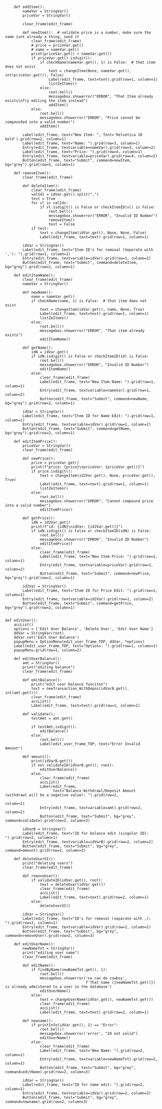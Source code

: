         def addItem():
            nameVar = StringVar()
            priceVar = StringVar()

            clear_frame(edit_frame)

            def newItem():  # validate price is a number, make sure the name isnt already a thing, send it
                clear_frame(edit_frame)
                # price = priceVar.get()
                # name = nameVar.get()
                print(priceVar.get() + nameVar.get())
                if priceVar.get().isdigit():
                    if checkName(nameVar.get(), 1) is False:  # that item does not exist
                        text = changeItem(None, nameVar.get(), int(priceVar.get()), False)
                        Label(edit_frame, text=text).grid(row=1, column=1)
                        listZeItems()
                    else:
                        root.bell()
                        messagebox.showerror("ERROR", "That Item already exists\nTry editing the item instead")
                        addItem()
                else:
                    root.bell()
                    messagebox.showerror("ERROR", "Price cannot be compounded into a valid number")
                    addItem()

            Label(edit_frame, text="New Item: ", font='Helvetica 10 bold').grid(row=2, column=1)
            Label(edit_frame, text="Name: ").grid(row=3, column=1)
            Entry(edit_frame, textvariable=nameVar).grid(row=3, column=2)
            Label(edit_frame, text="Price: ").grid(row=4, column=1)
            Entry(edit_frame, textvariable=priceVar).grid(row=4, column=2)
            Button(edit_frame, text="Submit", command=newItem, bg="grey").grid(row=5, column=1)

        def removeItem():
            clear_frame(edit_frame)

            def deleteItem():
                clear_frame(edit_frame)
                valIds = idVar.get().split(",")
                test = True
                for vl in valIds:
                    if vl.isdigit() is False or checkItemID(vl) is False:
                        root.bell()
                        messagebox.showerror("ERROR", "Invalid ID Number")
                        removeItem()
                        test = False
                if test:
                    text = changeItem(idVar.get(), None, None, False)
                    Label(edit_frame, text=text).grid(row=1, column=1)

            idVar = StringVar()
            Label(edit_frame, text="Item ID's for removal (Seperate with ','): ").grid(row=1, column=1)
            Entry(edit_frame, textvariable=idVar).grid(row=1, column=2)
            Button(edit_frame, text="Submit", command=deleteItem, bg="grey").grid(row=2, column=1)

        def editItemName():
            clear_frame(edit_frame)
            nameVar = StringVar()

            def newName():
                name = nameVar.get()
                if checkName(name, 1) is False:  # that item does not exist
                    text = changeItem(idVar.get(), name, None, True)
                    Label(edit_frame, text=text).grid(row=1, column=1)
                    listZeItems()
                else:
                    root.bell()
                    messagebox.showerror("ERROR", "That item already exists")
                    editItemName()

            def getName():
                idN = idVar.get()
                if idN.isdigit() is False or checkItemID(id) is False:
                    root.bell()
                    messagebox.showerror("ERROR", "Invalid ID Number")
                    editItemName()
                else:
                    clear_frame(edit_frame)
                    Label(edit_frame, text="New Item Name: ").grid(row=1, column=1)
                    Entry(edit_frame, textvariable=nameVar).grid(row=1, column=2)
                    Button(edit_frame, text="Submit", command=newName, bg="grey").grid(row=2, column=1)

            idVar = StringVar()
            Label(edit_frame, text="Item ID for Name Edit: ").grid(row=1, column=1)
            Entry(edit_frame, textvariable=idVar).grid(row=1, column=2)
            Button(edit_frame, text="Submit", command=getName, bg="grey").grid(row=2, column=1)

        def editItemPrice():
            priceVar = StringVar()
            clear_frame(edit_frame)

            def newPrice():
                price = priceVar.get()
                print(f"price: {price}\npriceVar: {priceVar.get()}")
                if price.isdigit():
                    text = changeItem(id2Var.get(), None, priceVar.get(), True)
                    Label(edit_frame, text=text).grid(row=1, column=1)
                    listZeItems()
                else:
                    root.bell()
                    messagebox.showerror("ERROR", "Cannot compound price into a valid number")
                    editItemPrice()

            def getPrice():
                idN = id2Var.get()
                print(f"id: {idN}\nidVar: {id2Var.get()}")
                if idN.isdigit() is False or checkItemID(idN) is False:
                    root.bell()
                    messagebox.showerror("ERROR", "Invalid ID Number")
                    editItemPrice()
                else:
                    clear_frame(edit_frame)
                    Label(edit_frame, text="New Item Price: ").grid(row=1, column=1)
                    Entry(edit_frame, textvariable=priceVar).grid(row=1, column=2)
                    Button(edit_frame, text="Submit", command=newPrice, bg="grey").grid(row=2, column=1)

            id2Var = StringVar()
            Label(edit_frame, text="Item ID for Price Edit: ").grid(row=1, column=1)
            Entry(edit_frame, textvariable=id2Var).grid(row=1, column=2)
            Button(edit_frame, text="Submit", command=getPrice, bg="grey").grid(row=2, column=1)


    def editUser():
        accList()
        options = {'Edit User Balance', 'Delete User', 'Edit User Name'}
        ddVar = StringVar(root)
        ddVar.set('Edit User Balance')
        popupMenu = OptionMenu(edit_user_frame_TOP, ddVar, *options)
        Label(edit_user_frame_TOP, text="Options: ").grid(row=1, column=1)
        popupMenu.grid(row=1, column=2)

        def editUserBalance():
            amt = StringVar()
            print("editing balance")
            clear_frame(edit_frame)

            def editBalance():
                print("edit user balance funciton")
                text = newTransaction_WithDepos(idVarB.get(), int(amt.get()))
                clear_frame(edit_frame)
                accList()
                Label(edit_frame, text=text).grid(row=1, column=1)

            def validate():
                testAmt = amt.get()

                if testAmt.isdigit():
                    editBalance()
                else:
                    root.bell()
                    Label(edit_user_frame_TOP, text="Error Invalid Amount")

            def amount():
                print(idVarB.get())
                if not validateID(idVarB.get(), root):
                    editUserBalance()
                else:
                    clear_frame(edit_frame)
                    accList()
                    Label(edit_frame,
                          text="Balance Withdrawl/Deposit Amount (withdrawl will be a negative value): ").grid(row=2,
                                                                                                               column=1)
                    Entry(edit_frame, textvariable=amt).grid(row=2, column=2)
                    Button(edit_frame, text="Submit", bg="grey", command=validate).grid(row=2, column=3)

            idVarB = StringVar()
            Label(edit_frame, text="ID for balance edit (singular ID): ").grid(row=2, column=1)
            Entry(edit_frame, textvariable=idVarB).grid(row=2, column=2)
            Button(edit_frame, text="Submit", bg="grey", command=amount).grid(row=2, column=3)

        def deleteUserUI():
            print("deleting users")
            clear_frame(edit_frame)

            def removeUser():
                if validateID(idVar.get(), root):
                    text = deleteUser(idVar.get())
                    clear_frame(edit_frame)
                    accList()
                    Label(edit_frame, text=text).grid(row=2, column=1)
                else:
                    deleteUserUI()

            idVar = StringVar()
            Label(edit_frame, text="ID's for removal (separate with ,): ").grid(row=2, column=1)
            Entry(edit_frame, textvariable=idVar).grid(row=2, column=2)
            Button(edit_frame, text="Submit", bg="grey", command=removeUser).grid(row=2, column=3)

        def editUserName():
            newNameTxt = StringVar()
            print("editing user name")
            clear_frame(edit_frame)

            def editName():
                if findByName(newNameTxt.get(), 1):
                    root.bell()
                    messagebox.showerror('no can do cowboy',
                                         f'That name ({newNameTxt.get()}) is already admistered to a user in the database')
                    editUserName()
                else:
                    text = changeUserName(idVar.get(), newNameTxt.get())
                    clear_frame(edit_frame)
                    accList()
                    Label(edit_frame, text=text).grid(row=2, column=1)

            def newname():
                if printInfo(idVar.get(), 1) == "Error":
                    root.bell()
                    messagebox.showerror('error', "ID not valid")
                    editUserName()
                else:
                    clear_frame(edit_frame)
                    Label(edit_frame, text="New Name: ").grid(row=2, column=1)
                    Entry(edit_frame, textvariable=newNameTxt).grid(row=2, column=2)
                    Button(edit_frame, text="Submit", bg="grey", command=editName).grid(row=2, column=3)

            idVar = StringVar()
            Label(edit_frame, text="ID for name edit: ").grid(row=2, column=1)
            Entry(edit_frame, textvariable=idVar).grid(row=2, column=2)
            Button(edit_frame, text="Submit", bg="grey", command=newname).grid(row=2, column=3)



